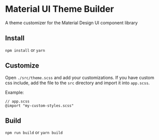 # Material UI Theme Builder
A theme customizer for the Material Design UI component library

## Install
`npm install` or `yarn`

## Customize
Open `./src/theme.scss` and add your customizations. If you have custom css include, add the file to the `src` directory and import it into `app.scss`.

Example:
```
// app.scss
@import "my-custom-styles.scss"
```

## Build
`npm run build` or `yarn build`